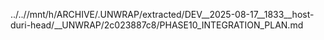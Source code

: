 ../..//mnt/h/ARCHIVE/.UNWRAP/extracted/DEV__2025-08-17__1833__host-duri-head/__UNWRAP/2c023887c8/PHASE10_INTEGRATION_PLAN.md